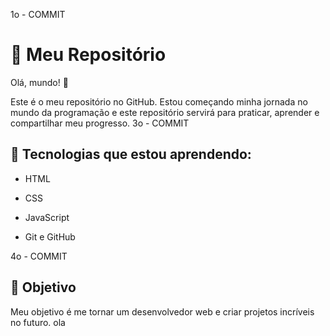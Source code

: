 1o - COMMIT
# 🚀 Meu Repositório

Olá, mundo! 👋

Este é o meu repositório no GitHub. Estou começando minha jornada no mundo da programação e este repositório servirá para praticar, aprender e compartilhar meu progresso.
3o - COMMIT
## 🌱 Tecnologias que estou aprendendo:
 
- HTML

- CSS

- JavaScript

- Git e GitHub
 
4o - COMMIT
## 🎯 Objetivo
 
Meu objetivo é me tornar um desenvolvedor web e criar projetos incríveis no futuro.
ola
